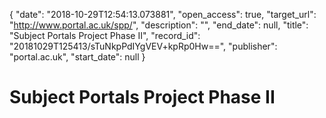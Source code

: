 {
  "date": "2018-10-29T12:54:13.073881", 
  "open_access": true, 
  "target_url": "http://www.portal.ac.uk/spp/", 
  "description": "", 
  "end_date": null, 
  "title": "Subject Portals Project Phase II", 
  "record_id": "20181029T125413/sTuNkpPdIYgVEV+kpRp0Hw==", 
  "publisher": "portal.ac.uk", 
  "start_date": null
}

# Subject Portals Project Phase II

